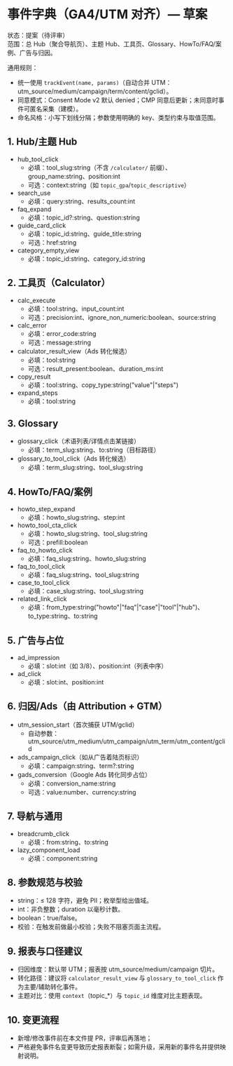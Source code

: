 # 事件字典（GA4/UTM 对齐）— 草案

状态：提案（待评审）  
范围：总 Hub（聚合导航页）、主题 Hub、工具页、Glossary、HowTo/FAQ/案例、广告与归因。

通用规则：
- 统一使用 `trackEvent(name, params)`（自动合并 UTM：utm_source/medium/campaign/term/content/gclid）。
- 同意模式：Consent Mode v2 默认 denied；CMP 同意后更新；未同意时事件可匿名采集（建模）。
- 命名风格：小写下划线分隔；参数使用明确的 key、类型约束与取值范围。

## 1. Hub/主题 Hub
- hub_tool_click
  - 必填：tool_slug:string（不含 `/calculator/` 前缀）、group_name:string、position:int
  - 可选：context:string（如 `topic_gpa`/`topic_descriptive`）
- search_use
  - 必填：query:string、results_count:int
- faq_expand
  - 必填：topic_id?:string、question:string
- guide_card_click
  - 必填：topic_id:string、guide_title:string
  - 可选：href:string
- category_empty_view
  - 必填：topic_id:string、category_id:string

## 2. 工具页（Calculator）
- calc_execute
  - 必填：tool:string、input_count:int
  - 可选：precision:int、ignore_non_numeric:boolean、source:string
- calc_error
  - 必填：error_code:string
  - 可选：message:string
- calculator_result_view（Ads 转化候选）
  - 必填：tool:string
  - 可选：result_present:boolean、duration_ms:int
- copy_result
  - 必填：tool:string、copy_type:string("value"|"steps")
- expand_steps
  - 必填：tool:string

## 3. Glossary
- glossary_click（术语列表/详情点击某链接）
  - 必填：term_slug:string、to:string（目标路径）
- glossary_to_tool_click（Ads 转化候选）
  - 必填：term_slug:string、tool_slug:string

## 4. HowTo/FAQ/案例
- howto_step_expand
  - 必填：howto_slug:string、step:int
- howto_tool_cta_click
  - 必填：howto_slug:string、tool_slug:string
  - 可选：prefill:boolean
- faq_to_howto_click
  - 必填：faq_slug:string、howto_slug:string
- faq_to_tool_click
  - 必填：faq_slug:string、tool_slug:string
- case_to_tool_click
  - 必填：case_slug:string、tool_slug:string
- related_link_click
  - 必填：from_type:string("howto"|"faq"|"case"|"tool"|"hub")、to_type:string、to:string

## 5. 广告与占位
- ad_impression
  - 必填：slot:int（如 3/8）、position:int（列表中序）
- ad_click
  - 必填：slot:int、position:int

## 6. 归因/Ads（由 Attribution + GTM）
- utm_session_start（首次捕获 UTM/gclid）
  - 自动参数：utm_source/utm_medium/utm_campaign/utm_term/utm_content/gclid
- ads_campaign_click（如从广告着陆页标识）
  - 必填：campaign:string、term?:string
- gads_conversion（Google Ads 转化同步占位）
  - 必填：conversion_name:string
  - 可选：value:number、currency:string

## 7. 导航与通用
- breadcrumb_click
  - 必填：from:string、to:string
- lazy_component_load
  - 必填：component:string

## 8. 参数规范与校验
- string：≤ 128 字符，避免 PII；枚举型给出值域。
- int：非负整数；duration 以毫秒计数。
- boolean：true/false。
- 校验：在触发前做最小校验；失败不阻塞页面主流程。

## 9. 报表与口径建议
- 归因维度：默认带 UTM；报表按 utm_source/medium/campaign 切片。
- 转化路径：建议将 `calculator_result_view` 与 `glossary_to_tool_click` 作为主要/辅助转化事件。
- 主题对比：使用 `context`（topic_*）与 `topic_id` 维度对比主题表现。

## 10. 变更流程
- 新增/修改事件前在本文件提 PR，评审后再落地；
- 严格避免事件名变更导致历史报表断裂；如需升级，采用新的事件名并提供映射说明。

